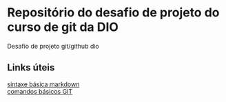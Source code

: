 # Repositório do desafio de projeto do curso de git da DIO
Desafio de  projeto git/github dio

## Links úteis
 [sintaxe básica markdown](https://markdown.net.br/sintaxe-basica/) <br />
 [comandos básicos GIT](https://comandosgit.github.io/)
